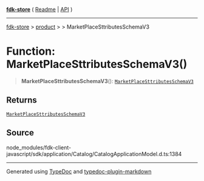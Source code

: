 [**fdk-store**](../../../README.md) ( [Readme](../../../README.md) \| [API](../../../API.md) )

---

[fdk-store](../../../API.md) > [product](../../README.md) > [<internal>](../README.md) > MarketPlaceSttributesSchemaV3

# Function: MarketPlaceSttributesSchemaV3()

> **MarketPlaceSttributesSchemaV3**(): [`MarketPlaceSttributesSchemaV3`](../type-aliases/type-alias.MarketPlaceSttributesSchemaV3.md)

## Returns

[`MarketPlaceSttributesSchemaV3`](../type-aliases/type-alias.MarketPlaceSttributesSchemaV3.md)

## Source

node_modules/fdk-client-javascript/sdk/application/Catalog/CatalogApplicationModel.d.ts:1384

---

Generated using [TypeDoc](https://typedoc.org/) and [typedoc-plugin-markdown](https://www.npmjs.com/package/typedoc-plugin-markdown)
